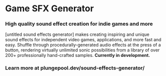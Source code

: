 # Game SFX Generator
### High quality sound effect creation for indie games and more
[untitled sound effects generator] makes creating inspiring and unique sound effects for independent video games, applications, and more fast and easy. Shuffle through procedurally-generated audio effects at the press of a button, rendering virtually unlimited sonic possibilities from a library of over 200+ professionally hand-crafted samples. **Currently in development.**

### Learn more at plungepool.dev/sound-effects-generator/
